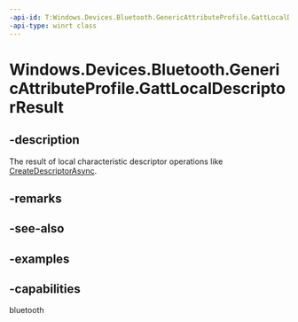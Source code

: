 ```yaml
---
-api-id: T:Windows.Devices.Bluetooth.GenericAttributeProfile.GattLocalDescriptorResult
-api-type: winrt class
---
```


<!-- Class syntax.
public class GattLocalDescriptorResult 
-->

# Windows.Devices.Bluetooth.GenericAttributeProfile.GattLocalDescriptorResult

## -description
The result of local characteristic descriptor operations like [CreateDescriptorAsync](gattlocalcharacteristic_createdescriptorasync_490182673.md).

## -remarks

## -see-also

## -examples


## -capabilities
bluetooth
